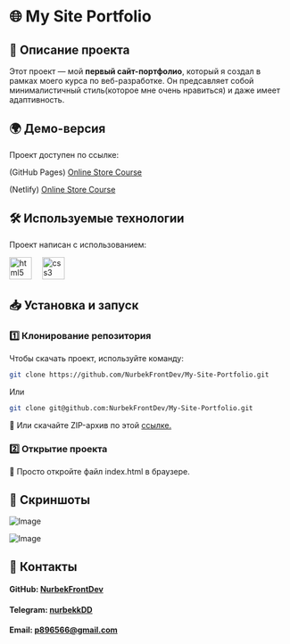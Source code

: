 # 🌐 My Site Portfolio

## 📌 Описание проекта  
Этот проект — мой **первый сайт-портфолио**, который я создал в рамках моего курса по веб-разработке. Он предсавляет собой минималистичный стиль(которое мне очень нравиться) и даже имеет адаптивность.


## 🌍 Демо-версия  
Проект доступен по ссылке: 

(GitHub Pages) [Online Store Course](https://nurbekfrontdev.github.io/My-Site-Portfolio/)  

(Netlify) [Online Store Course](https://my-site-portfolio-netlify.netlify.app/)  

## 🛠 Используемые технологии  
Проект написан с использованием: 

<img src="https://cdn.jsdelivr.net/gh/devicons/devicon/icons/html5/html5-original.svg" height="40" alt="html5 logo" /><img width="15"> <img src="https://cdn.jsdelivr.net/gh/devicons/devicon/icons/css3/css3-original.svg" height="40" alt="css3 logo"  />   
  
## 📥 Установка и запуск  
### 1️⃣ Клонирование репозитория  
Чтобы скачать проект, используйте команду:  
```sh
git clone https://github.com/NurbekFrontDev/My-Site-Portfolio.git
```
Или
```sh
git clone git@github.com:NurbekFrontDev/My-Site-Portfolio.git
```

🔹 Или скачайте ZIP-архив по этой <a href="https://github.com/NurbekFrontDev/My-Site-Portfolio/releases/tag/v1.0.0">ссылке.</a>

### 2️⃣ Открытие проекта
📂 Просто откройте файл index.html в браузере.

## 📸 Скриншоты
![Image](https://github.com/user-attachments/assets/b6886d3f-2f23-40b7-9367-71b8ef40c09d)

![Image](https://github.com/user-attachments/assets/10c351b9-5c1a-4bad-8289-69a6ae477f06)
## 📩 Контакты
#### GitHub: [NurbekFrontDev](https://github.com/NurbekFrontDev)
#### Telegram: [nurbekkDD](https://t.me/nurbekkDD)
#### Email: [p896566@gmail.com](mailto:p896566@gmail.com)